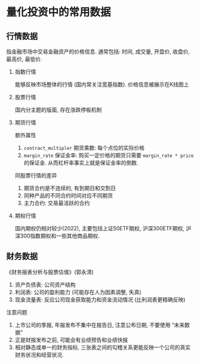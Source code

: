 # 量化投资中的常用数据

## 行情数据

指金融市场中交易金融资产的价格信息. 通常包括: 时间, 成交量, 开盘价, 收盘价, 最高价, 最低价.

1.  指数行情

    能够反映市场整体的行情 (国内常关注宽基指数). 价格信息被展示在K线图上

1.  股票行情

    国内分主题的版面, 存在涨跌停板机制

1.  期货行情

    额外属性
    1.  `contract_multipler` 期货乘数: 每个点位的实际价格
    2.  `margin_rate` 保证金率: 购买一定价格的期货只需要 `margin_rate * price` 的保证金. 从而杠杆率事实上就是保证金率的倒数. 

    同股票行情的差异
    1.  期货合约是不连续的, 有到期日和交割日
    2.  同种产品的不同合约时间对应不同期货
    3.  主力合约: 交易最活跃的合约

1.  期权行情

    国内期权仍相对较少(2022), 主要包括上证50ETF期权, 沪深300ETF期权, 沪深300指数期权和一些其他商品期权. 

## 财务数据

《财务报表分析与股票估值》(郭永清)

1.  资产负债表: 公司资产结构
2.  利润表: 公司的盈利能力 (可能存在人为因素调整, 失真)
3.  现金流量表: 反应公司现金获取能力和资金流动情况 (比利润表更精确反映)

注意问题

1.  上市公司的季报, 年报发布不集中在报告日, 注意公布日期, 不要使用 “未来数据”
2.  正是财报发布之前, 可能会有业绩预告和业绩快报
3.  相对静态或单一的财务指标, 三张表之间的勾稽关系更能反映一个公司的真实财务状况和经营状况.